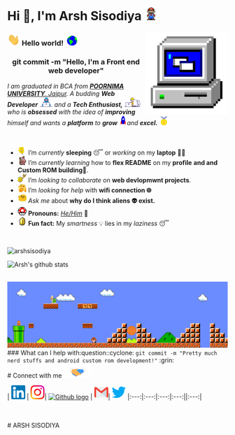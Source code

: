 # Hi 👋, I'm Arsh Sisodiya&nbsp;<img src="https://github.com/arshsisodiya/arshsisodiya/blob/master/Data/Mario_Hello_Big.gif" width="30px">

<img align="right" alt="PC GIF" src="https://github.com/arshsisodiya/arshsisodiya/blob/master/Data/PC.gif" width="190" />

### <img src="https://github.com/arshsisodiya/arshsisodiya/blob/master/Data/Hi.gif" width="29px"> **Hello world!** &nbsp;<img src="https://github.com/arshsisodiya/arshsisodiya/blob/master/Data/Earth.gif" width="24px">
<h3 align="center">git commit -m "Hello, I'm a Front end web developer"</h3>
<p>
  <em>
    I am graduated in BCA from <a href="https://www.poornima.edu.in/"> <b>POORNIMA UNIVERSITY</b>, Jaipur</a>.  
    A budding <b>Web Developer</b> <img src="https://github.com/arshsisodiya/arshsisodiya/blob/master/Data/Developer.gif" width="30px"> and a <b>Tech   Enthusiast,</b>&nbsp;<img src="https://github.com/arshsisodiya/arshsisodiya/blob/master/Data/Designer.gif" width="36px">  who is <b>obsessed</b>
    with the idea of <b>improving</b> himself and wants a <b>platform</b> to
    <b>grow</b> <img src="https://github.com/arshsisodiya/arshsisodiya/blob/master/Data/Rocket.gif" width="18px">and
    <b>excel.</b> <img src="https://github.com/arshsisodiya/arshsisodiya/blob/master/Data/Medal.gif" width="20px">
  </em>  
</p>

<br>

- <img alt="GIF" src="https://github.com/arshsisodiya/arshsisodiya/blob/master/Data/wave.gif" width="20vw" /> I’m *currently* **sleeping** 😴 or *working* on my **laptop** 👨‍💻
- <img alt="GIF" src="https://github.com/arshsisodiya/arshsisodiya/blob/master/Data/gandalf_parrot.gif" width="20vw" /> I’m *currently learning* how to **flex README** on my **profile** **and and Custom ROM building**💪.
- <img alt="GIF" src="https://github.com/arshsisodiya/arshsisodiya/blob/master/Data/headbang.gif" width="20vw" /> I’m *looking to collaborate* on **web devlopmwnt projects**.
- <img alt="GIF" src="https://github.com/arshsisodiya/arshsisodiya/blob/master/Data/hmm.gif" width="20vw" /> I’m *looking* for *help* with **wifi connection 🌐**
- <img alt="GIF" src="https://github.com/arshsisodiya/arshsisodiya/blob/master/Data/happy.gif" width="20vw" /> *Ask me* about **why do I think aliens 👽 exist.**
- <img alt="GIF" src="https://github.com/arshsisodiya/arshsisodiya/blob/master/Data/powerup.gif" width="20vw" /> **Pronouns:** [*He/Him*](https://pronoun.is/he) 🧔
- <img alt="GIF" src="https://github.com/arshsisodiya/arshsisodiya/blob/master/Data/coin.gif" width="20vw" /> **Fun fact:** My *smartness* 💡 lies in my *laziness* 😴

<br>
<p align="left"> <img src="https://komarev.com/ghpvc/?username=arshsisodiya" alt="arshsisodiya" /> </p>


![Arsh's github stats](https://github-readme-stats.vercel.app/api?username=arshsisodiya&show_icons=true&hide_border=true)

<br>

<img src="https://github.com/arshsisodiya/arshsisodiya/blob/master/Data/Mario_Gameplay.gif" alt="Mario Game" width="980">

<br>
### What can I help with:question::cyclone:
<code>git commit -m "Pretty much nerd stuffs and android custom rom development!"</code> :grin:
<br>
# Connect with me<img src="https://github.com/arshsisodiya/arshsisodiya/blob/master/Data/Handshake.gif" height="32px">



| [<img src="https://github.com/arshsisodiya/arshsisodiya/blob/master/Data/Linkedin.svg" alt="Linkedin Logo" width="32">](https://in.linkedin.com/in/) | [<img src="https://github.com/arshsisodiya/arshsisodiya/blob/master/Data/Instagram.svg" alt="instagram logo" width="32">](https://www.instagram.com/arsh_sisodiya)| [<img src="https://cdn.svgporn.com/logos/github-icon.svg" alt="Github logo" width="34">](https://github.com/arshsisodiya) | [<img src="https://github.com/arshsisodiya/arshsisodiya/blob/master/Data/Gmail.svg" alt="Gmail logo" height="32">](mailto:arshsisodiya@gmail.com)| [<img src="https://github.com/arshsisodiya/arshsisodiya/blob/master/Data/Twitter.svg" alt="twitter logo" width="32">](https://www.twitter.com/arsh_sisodiya)
|:---:|:---:|:---:|:---:||:---:|



<br>
<br>
# ARSH SISODIYA
